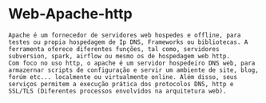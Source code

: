 # Web-Apache-http
    Apache é um fornecedor de servidores web hospedes e offline, para testes ou propia hospedagem de Ip DNS, Frameworks ou bibliotecas. A ferramenta oferece diferentes funções, tal como, servidores subversion, spark, airflow ou mesmo os de hospedagem web http. 
    Com foco no uso http, o apache é um servidor hospedeiro DNS web, para armazernar scripts de configuração e servir um ambiente de site, blog, forúm etc... localmente ou virtualmente online. Além disso, seus serviços permitem a execução prática dos protocolos DNS, http e SSL/TLS (Diferentes processos envolvidos na arquitetura web). 
